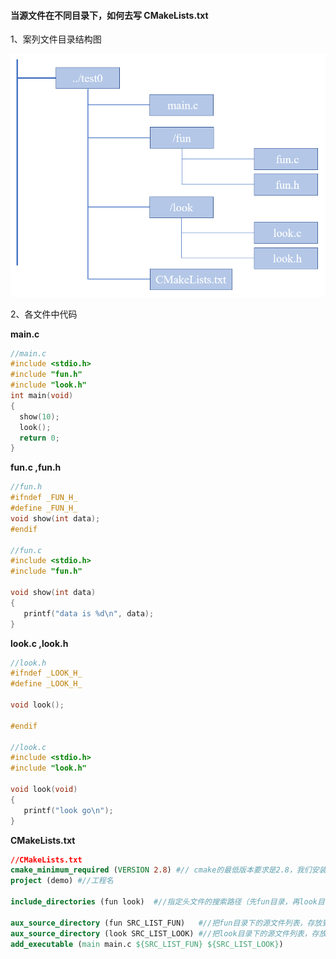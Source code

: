 #### 当源文件在不同目录下，如何去写 CMakeLists.txt

1、案列文件目录结构图

![](03.png)

2、各文件中代码

**main.c**

```c
//main.c
#include <stdio.h>
#include "fun.h"
#include "look.h"
int main(void)
{
  show(10);
  look();
  return 0;
}
```

**fun.c ,fun.h**

```c
//fun.h
#ifndef _FUN_H_
#define _FUN_H_
void show(int data);
#endif

//fun.c
#include <stdio.h>
#include "fun.h"

void show(int data)
{
   printf("data is %d\n", data);
}	
```

**look.c ,look.h**

```c
//look.h
#ifndef _LOOK_H_
#define _LOOK_H_

void look();

#endif	

//look.c
#include <stdio.h>
#include "look.h"

void look(void)
{
   printf("look go\n");
}
```

**CMakeLists.txt**

```cmake
//CMakeLists.txt 
cmake_minimum_required (VERSION 2.8) #// cmake的最低版本要求是2.8，我们安装的是3.10.2
project (demo) #//工程名

include_directories (fun look)  #//指定头文件的搜索路径（先fun目录，再look目录)

aux_source_directory (fun SRC_LIST_FUN)   #//把fun目录下的源文件列表，存放到变量SRC_LIST_FUN里
aux_source_directory (look SRC_LIST_LOOK) #//把look目录下的源文件列表，存放到变量SRC_LIST_LOOK里
add_executable (main main.c ${SRC_LIST_FUN} ${SRC_LIST_LOOK})
```

